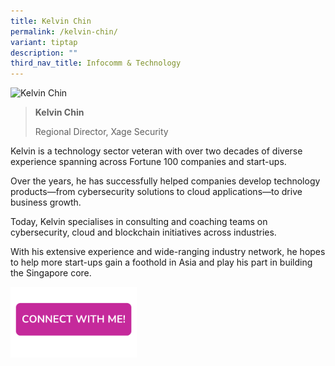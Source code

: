 ```yaml
---
title: Kelvin Chin
permalink: /kelvin-chin/
variant: tiptap
description: ""
third_nav_title: Infocomm & Technology
---
```

<blockquote>
<p></p>
</blockquote>
<div class="isomer-image-wrapper">
<img style="width: 40%;" height="auto" width="100%" alt="Kelvin Chin" src="https://res.cloudinary.com/glide/image/fetch/f_auto,w_1425,h_1425,c_lfill,g_faces/https%3A%2F%2Fstorage.googleapis.com%2Fglide-prod.appspot.com%2Fuploads-v2%2FoO3BVxu31BIejjDjpF2U%2Fpub%2FunHGP4NzcZz2Pj7vWwro.jpg">
</div>
<blockquote>
<p></p>
<p><strong>Kelvin Chin</strong>
</p>
<p>Regional Director, Xage Security</p>
</blockquote>
<p></p>
<p>Kelvin is a technology sector veteran with over two decades of diverse
experience spanning across Fortune 100 companies and start-ups.</p>
<p>Over the years, he has successfully helped companies develop technology
products—from cybersecurity solutions to cloud applications—to drive business
growth.</p>
<p>Today, Kelvin specialises in consulting and coaching teams on cybersecurity,
cloud and blockchain initiatives across industries.</p>
<p>With his extensive experience and wide-ranging industry network, he hopes
to help more start-ups gain a foothold in Asia and play his part in building
the Singapore core.</p>
<p></p>
<p></p><a class="isomer-image-wrapper" href="https://form.gov.sg/677f32e6e7b72f64b6a3f2bc"><img style="width: 40%;" height="auto" width="100%" alt="" src="/images/CONNECT_WITH_ME.png"></a>
<p></p>